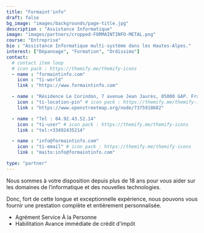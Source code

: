```yaml
---
title: "Formaint'info"
draft: false
bg_image: "images/backgrounds/page-title.jpg"
description : "Assistance Informatique"
image: "images/partners/cropped-FORMAINTINFO-METAL.png"
course: "Entreprise"
bio : "Assistance Informatique multi-système dans les Hautes-Alpes."
interest: ["Dépannage", "Formation", "Ordissimo"]
contact:
  # contact item loop
  # icon pack : https://themify.me/themify-icons
  - name : "formaintinfo.com"
    icon : "ti-world"
    link : "https://www.formaintinfo.com"

  - name : "Résidence Le Corindon, 7 avenue Jean Jaurès, 05000 GAP. France"
    icon : "ti-location-pin" # icon pack : https://themify.me/themify-icons
    link : "https://www.openstreetmap.org/node/7375918682"

  - name : "Tel : 04.92.43.52.14"
    icon : "ti-user" # icon pack : https://themify.me/themify-icons
    link : "tel:+33492435214"

  - name : "info@formaintinfo.com"
    icon : "ti-email" # icon pack : https://themify.me/themify-icons
    link : "maito:info@formaintinfo.com"

type: "partner"
---
```


Nous sommes à votre disposition depuis plus de 18 ans pour vous aider sur les domaines de l’informatique et des nouvelles technologies.

Donc, fort de cette longue et exceptionnelle expérience, nous pouvons vous fournir une prestation complète et entièrement personnalisée.

* Agrément Service À la Personne
* Habilitation Avance immédiate de crédit d'impôt


